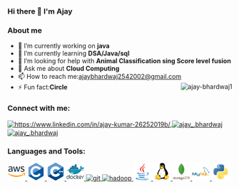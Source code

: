 ### Hi there 👋 I'm Ajay
### About me 


<p>
  
- 🔭 I’m currently working on **java**
- 🌱 I’m currently learning **DSA/Java/sql**
- 🤔 I’m looking for help with **Animal Classification sing Score level fusion** 
- 💬 Ask me about **Cloud Computing**
- 📫 How to reach me:ajaybhardwaj2542002@gmail.com
- ⚡ Fun fact:**Circle**
  <img align="right" src="https://github-readme-stats.vercel.app/api?username=ajay-bhardwaj1&show_icons=true&locale=en" alt="ajay-bhardwaj1" />
</p>

<h3 align="left">Connect with me:</h3>
<p align="left">
<a href="https://linkedin.com/in/https://www.linkedin.com/in/ajay-kumar-26252019b/" target="blank">
  <img align="center" src="https://cdn.icon-icons.com/icons2/509/PNG/512/linkedin_icon-icons.com_49942.png" alt="https://www.linkedin.com/in/ajay-kumar-26252019b/" height="40" width="40" />
  </a>
<a href="https://instagram.com/ajay_.bhardwaj" target="blank">
  <img align="center" src="https://www.pngfind.com/pngs/m/2-23339_black-and-white-instagram-logo-instagram-logo-2018.png" alt="ajay_.bhardwaj" height="30" width="30" />
  </a>
  
  <a href="https://twitter.com/ajay_bhardwaj0" target="blank">
    <img align="center" src="https://cdns.iconmonstr.com/wp-content/releases/preview/2012/240/iconmonstr-twitter-1.png" alt="ajay_.bhardwaj" height="30" width="30" />
  </a>

</p>
<h3 align="left">Languages and Tools:</h3>
<p align="left"> <a href="https://aws.amazon.com" target="_blank" rel="noreferrer"> <img src="https://raw.githubusercontent.com/devicons/devicon/master/icons/amazonwebservices/amazonwebservices-original-wordmark.svg" alt="aws" width="40" height="40"/> </a> <a href="https://www.cprogramming.com/" target="_blank" rel="noreferrer"> <img src="https://raw.githubusercontent.com/devicons/devicon/master/icons/c/c-original.svg" alt="c" width="40" height="40"/> </a> <a href="https://www.w3schools.com/cpp/" target="_blank" rel="noreferrer"> <img src="https://raw.githubusercontent.com/devicons/devicon/master/icons/cplusplus/cplusplus-original.svg" alt="cplusplus" width="40" height="40"/> </a> <a href="https://www.docker.com/" target="_blank" rel="noreferrer"> <img src="https://raw.githubusercontent.com/devicons/devicon/master/icons/docker/docker-original-wordmark.svg" alt="docker" width="40" height="40"/> </a> <a href="https://git-scm.com/" target="_blank" rel="noreferrer"> <img src="https://www.vectorlogo.zone/logos/git-scm/git-scm-icon.svg" alt="git" width="40" height="40"/> </a> <a href="https://hadoop.apache.org/" target="_blank" rel="noreferrer"> <img src="https://www.vectorlogo.zone/logos/apache_hadoop/apache_hadoop-icon.svg" alt="hadoop" width="40" height="40"/> </a> <a href="https://www.java.com" target="_blank" rel="noreferrer"> <img src="https://raw.githubusercontent.com/devicons/devicon/master/icons/java/java-original.svg" alt="java" width="40" height="40"/> </a> <a href="https://www.linux.org/" target="_blank" rel="noreferrer"> <img src="https://raw.githubusercontent.com/devicons/devicon/master/icons/linux/linux-original.svg" alt="linux" width="40" height="40"/> </a> <a href="https://www.mongodb.com/" target="_blank" rel="noreferrer"> <img src="https://raw.githubusercontent.com/devicons/devicon/master/icons/mongodb/mongodb-original-wordmark.svg" alt="mongodb" width="40" height="40"/> </a> <a href="https://www.mysql.com/" target="_blank" rel="noreferrer"> <img src="https://raw.githubusercontent.com/devicons/devicon/master/icons/mysql/mysql-original-wordmark.svg" alt="mysql" width="40" height="40"/> </a> <a href="https://www.python.org" target="_blank" rel="noreferrer"> <img src="https://raw.githubusercontent.com/devicons/devicon/master/icons/python/python-original.svg" alt="python" width="40" height="40"/> </a> </p>
